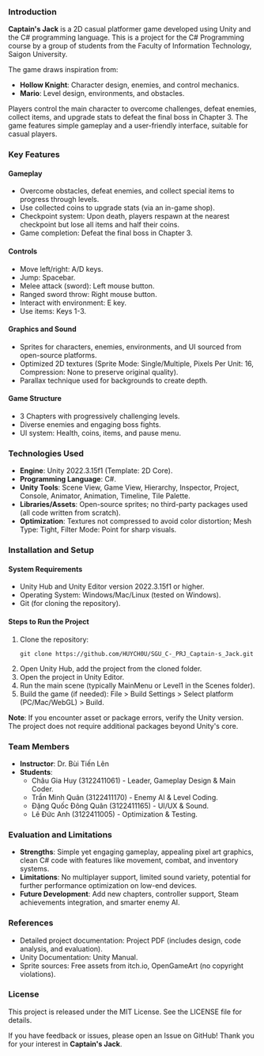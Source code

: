 ### Introduction
**Captain's Jack** is a 2D casual platformer game developed using Unity and the C# programming language. This is a project for the C# Programming course by a group of students from the Faculty of Information Technology, Saigon University.

The game draws inspiration from:
- **Hollow Knight**: Character design, enemies, and control mechanics.
- **Mario**: Level design, environments, and obstacles.

Players control the main character to overcome challenges, defeat enemies, collect items, and upgrade stats to defeat the final boss in Chapter 3. The game features simple gameplay and a user-friendly interface, suitable for casual players.

### Key Features
#### Gameplay
- Overcome obstacles, defeat enemies, and collect special items to progress through levels.
- Use collected coins to upgrade stats (via an in-game shop).
- Checkpoint system: Upon death, players respawn at the nearest checkpoint but lose all items and half their coins.
- Game completion: Defeat the final boss in Chapter 3.

#### Controls
- Move left/right: A/D keys.
- Jump: Spacebar.
- Melee attack (sword): Left mouse button.
- Ranged sword throw: Right mouse button.
- Interact with environment: E key.
- Use items: Keys 1-3.

#### Graphics and Sound
- Sprites for characters, enemies, environments, and UI sourced from open-source platforms.
- Optimized 2D textures (Sprite Mode: Single/Multiple, Pixels Per Unit: 16, Compression: None to preserve original quality).
- Parallax technique used for backgrounds to create depth.

#### Game Structure
- 3 Chapters with progressively challenging levels.
- Diverse enemies and engaging boss fights.
- UI system: Health, coins, items, and pause menu.

### Technologies Used
- **Engine**: Unity 2022.3.15f1 (Template: 2D Core).
- **Programming Language**: C#.
- **Unity Tools**: Scene View, Game View, Hierarchy, Inspector, Project, Console, Animator, Animation, Timeline, Tile Palette.
- **Libraries/Assets**: Open-source sprites; no third-party packages used (all code written from scratch).
- **Optimization**: Textures not compressed to avoid color distortion; Mesh Type: Tight, Filter Mode: Point for sharp visuals.

### Installation and Setup
#### System Requirements
- Unity Hub and Unity Editor version 2022.3.15f1 or higher.
- Operating System: Windows/Mac/Linux (tested on Windows).
- Git (for cloning the repository).

#### Steps to Run the Project
1. Clone the repository:
   ```
   git clone https://github.com/HUYCH0U/SGU_C-_PRJ_Captain-s_Jack.git
   ```
2. Open Unity Hub, add the project from the cloned folder.
3. Open the project in Unity Editor.
4. Run the main scene (typically MainMenu or Level1 in the Scenes folder).
5. Build the game (if needed): File > Build Settings > Select platform (PC/Mac/WebGL) > Build.

**Note**: If you encounter asset or package errors, verify the Unity version. The project does not require additional packages beyond Unity's core.

### Team Members
- **Instructor**: Dr. Bùi Tiến Lên
- **Students**:
  - Châu Gia Huy (3122411061) - Leader, Gameplay Design & Main Coder.
  - Trần Minh Quân (3122411170) - Enemy AI & Level Coding.
  - Đặng Quốc Đông Quân (3122411165) - UI/UX & Sound.
  - Lê Đức Anh (3122411005) - Optimization & Testing.

### Evaluation and Limitations
- **Strengths**: Simple yet engaging gameplay, appealing pixel art graphics, clean C# code with features like movement, combat, and inventory systems.
- **Limitations**: No multiplayer support, limited sound variety, potential for further performance optimization on low-end devices.
- **Future Development**: Add new chapters, controller support, Steam achievements integration, and smarter enemy AI.

### References
- Detailed project documentation: Project PDF (includes design, code analysis, and evaluation).
- Unity Documentation: Unity Manual.
- Sprite sources: Free assets from itch.io, OpenGameArt (no copyright violations).

### License
This project is released under the MIT License. See the LICENSE file for details.

If you have feedback or issues, please open an Issue on GitHub! Thank you for your interest in **Captain's Jack**.
